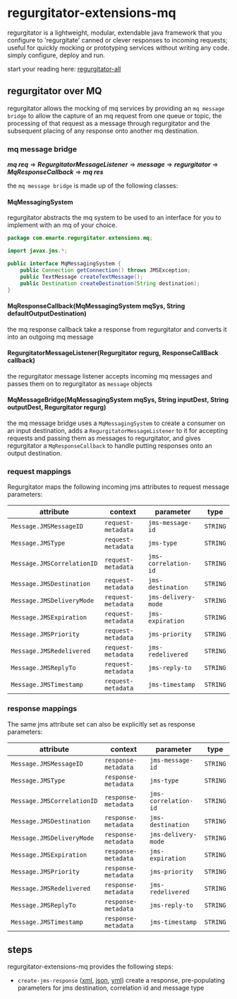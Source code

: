 # regurgitator-extensions-mq

regurgitator is a lightweight, modular, extendable java framework that you configure to 'regurgitate' canned or clever responses to incoming requests; useful for quickly mocking or prototyping services without writing any code. simply configure, deploy and run.

start your reading here: [regurgitator-all](http://github.com/talmeym/regurgitator-all#regurgitator)

## regurgitator over MQ

regurgitator allows the mocking of mq services by providing an ``mq message bridge`` to allow the capture of an mq request from one queue or topic, the processing of that request as a message through regurgitator and the subsequent placing of any response onto another mq destination.

### mq message bridge

***mq req*** => ***RegurgitatorMessageListener*** => ***message*** => ***regurgitator*** => ***MqResponseCallback*** => ***mq res***

the ``mq message bridge`` is made up of the following classes:

#### MqMessagingSystem

regurgitator abstracts the mq system to be used to an interface for you to implement with an mq of your choice.

```java
package com.emarte.regurgitator.extensions.mq;

import javax.jms.*;

public interface MqMessagingSystem {
	public Connection getConnection() throws JMSException;
	public TextMessage createTextMessage();
	public Destination createDestination(String destination);
}
```

#### MqResponseCallback(MqMessagingSystem mqSys, String defaultOutputDestination)

the mq response callback take a response from regurgitator and converts it into an outgoing mq message

#### RegurgitatorMessageListener(Regurgitator regurg, ResponseCallBack callback)

the regurgitator message listener accepts incoming mq messages and passes them on to regurgitator as ``message`` objects

#### MqMessageBridge(MqMessagingSystem mqSys, String inputDest, String outputDest, Regurgitator regurg)

the mq message bridge uses a ``MqMessagingSystem`` to create a consumer on an input destination, adds a ``RegurgitatorMessageListener`` to it for accepting requests and passing them as messages to regurgitator, and gives regurgitator a ``MqResponseCallback`` to handle putting responses onto an output destination.

### request mappings

Regurgitator maps the following incoming jms attributes to request message parameters:

|attribute|context|parameter|type|
|---|---|---|---|
|``Message.JMSMessageID``|``request-metadata``|``jms-message-id``|``STRING``|
|``Message.JMSType``|``request-metadata``|``jms-type``|``STRING``|
|``Message.JMSCorrelationID``|``request-metadata``|``jms-correlation-id``|``STRING``|
|``Message.JMSDestination``|``request-metadata``|``jms-destination``|``STRING``|
|``Message.JMSDeliveryMode``|``request-metadata``|``jms-delivery-mode``|``STRING``|
|``Message.JMSExpiration``|``request-metadata``|``jms-expiration``|``STRING``|
|``Message.JMSPriority``|``request-metadata``|``jms-priority``|``STRING``|
|``Message.JMSRedelivered``|``request-metadata``|``jms-redelivered``|``STRING``|
|``Message.JMSReplyTo``|``request-metadata``|``jms-reply-to``|``STRING``|
|``Message.JMSTimestamp``|``request-metadata``|``jms-timestamp``|``STRING``|

### response mappings

The same jms attribute set can also be explicitly set as response parameters:

|attribute|context|parameter|type|
|---|---|---|---|
|``Message.JMSMessageID``|``response-metadata``|``jms-message-id``|``STRING``|
|``Message.JMSType``|``response-metadata``|``jms-type``|``STRING``|
|``Message.JMSCorrelationID``|``response-metadata``|``jms-correlation-id``|``STRING``|
|``Message.JMSDestination``|``response-metadata``|``jms-destination``|``STRING``|
|``Message.JMSDeliveryMode``|``response-metadata``|``jms-delivery-mode``|``STRING``|
|``Message.JMSExpiration``|``response-metadata``|``jms-expiration``|``STRING``|
|``Message.JMSPriority``|``response-metadata``|``jms-priority``|``STRING``|
|``Message.JMSRedelivered``|``response-metadata``|``jms-redelivered``|``STRING``|
|``Message.JMSReplyTo``|``response-metadata``|``jms-reply-to``|``STRING``|
|``Message.JMSTimestamp``|``response-metadata``|``jms-timestamp``|``STRING``|

## steps

regurgitator-extensions-mq provides the following steps:
- ``create-jms-response`` ([xml](https://github.com/talmeym/regurgitator-extensions-mq-xml#create-jms-response), [json](https://github.com/talmeym/regurgitator-extensions-mq-json#create-jms-response), [yml](https://github.com/talmeym/regurgitator-extensions-mq-yml#create-jms-response)) create a response, pre-populating parameters for jms destination, correlation id and message type


